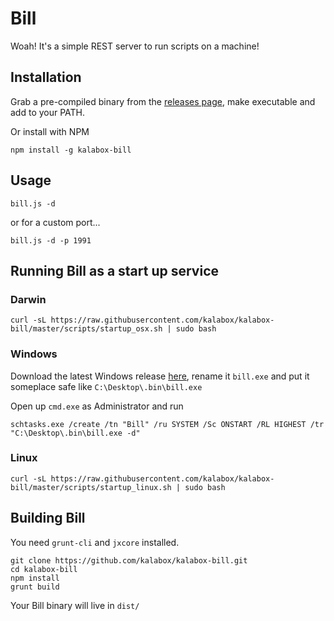 # Bill

Woah! It's a simple REST server to run scripts on a machine!

## Installation

Grab a pre-compiled binary from the [releases page](https://github.com/kalabox/kalabox-bill/releases), make executable and add to your PATH.

Or install with NPM

```
npm install -g kalabox-bill
```

## Usage

```
bill.js -d
```

or for a custom port...

```
bill.js -d -p 1991
```

## Running Bill as a start up service

### Darwin

```
curl -sL https://raw.githubusercontent.com/kalabox/kalabox-bill/master/scripts/startup_osx.sh | sudo bash
```

### Windows

Download the latest Windows release [here](https://github.com/kalabox/kalabox-bill/releases), rename it `bill.exe` and put it
someplace safe like `C:\Desktop\.bin\bill.exe`

Open up `cmd.exe` as Administrator and run
```
schtasks.exe /create /tn "Bill" /ru SYSTEM /Sc ONSTART /RL HIGHEST /tr "C:\Desktop\.bin\bill.exe -d"
```

### Linux

```
curl -sL https://raw.githubusercontent.com/kalabox/kalabox-bill/master/scripts/startup_linux.sh | sudo bash
```

## Building Bill

You need `grunt-cli` and `jxcore` installed.

```
git clone https://github.com/kalabox/kalabox-bill.git
cd kalabox-bill
npm install
grunt build
```

Your Bill binary will live in `dist/`
